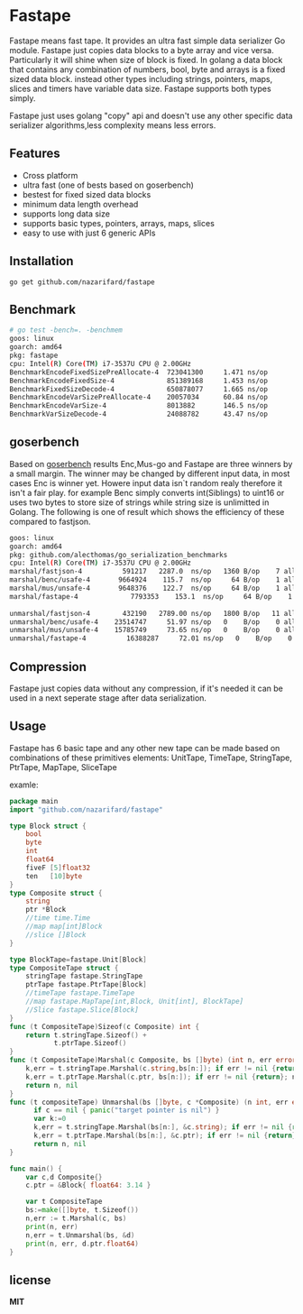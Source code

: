 
# Fastape
Fastape means fast tape. It provides an ultra fast simple data serializer Go module.
Fastape just copies data blocks to a byte array and vice versa. Particularly it will shine when size of block is fixed. In golang a data block that contains any combination of numbers, bool, byte and arrays is a fixed sized data block. instead other types including strings, pointers, maps, slices and timers have variable data size. Fastape supports both types simply.

Fastape just uses golang "copy" api and doesn't use any other specific data serializer algorithms,less complexity means less errors.

## Features
- Cross platform
- ultra fast (one of bests based on goserbench)
- bestest for fixed sized data blocks
- minimum data length overhead
- supports long data size
- supports basic types, pointers, arrays, maps, slices
- easy to use with just 6 generic APIs

## Installation
```
go get github.com/nazarifard/fastape
```

## Benchmark
```sh
# go test -bench=. -benchmem 
goos: linux
goarch: amd64
pkg: fastape
cpu: Intel(R) Core(TM) i7-3537U CPU @ 2.00GHz
BenchmarkEncodeFixedSizePreAllocate-4  723041300     1.471 ns/op           0 B/op          0 allocs/op
BenchmarkEncodeFixedSize-4             851389168     1.453 ns/op           0 B/op          0 allocs/op
BenchmarkFixedSizeDecode-4             650878077     1.665 ns/op           0 B/op          0 allocs/op
BenchmarkEncodeVarSizePreAllocate-4    20057034      60.84 ns/op           0 B/op          0 allocs/op
BenchmarkEncodeVarSize-4               8013882       146.5 ns/op           64 B/op         1 allocs/op
BenchmarkVarSizeDecode-4               24088782      43.47 ns/op           0 B/op          0 allocs/op
```
## goserbench 
Based on [goserbench](https://github.com/alecthomas/go_serialization_benchmarks) results Enc,Mus-go and Fastape are three winners by a small margin. The winner may be changed by different input data, in most cases Enc is winner yet. Howere input data isn`t random realy therefore it isn't a fair play. for example Benc simply converts int(Siblings) to uint16 or uses two bytes to store size of strings while string size is unlimitted in Golang. The following is one of result which shows the efficiency of these compared to fastjson.
```sh
goos: linux
goarch: amd64
pkg: github.com/alecthomas/go_serialization_benchmarks
cpu: Intel(R) Core(TM) i7-3537U CPU @ 2.00GHz
marshal/fastjson-4          591217   2287.0  ns/op   1360 B/op    7 allocs/op    133.7 B/serial
marshal/benc/usafe-4       9664924    115.7  ns/op     64 B/op    1 allocs/op    51.00 B/serial
marshal/mus/unsafe-4       9648376    122.7  ns/op     64 B/op    1 allocs/op    49.00 B/serial
marshal/fastape-4             7793353    153.1  ns/op     64 B/op    1 allocs/op    55.00 B/serial
                                                                
unmarshal/fastjson-4        432190   2789.00 ns/op   1800 B/op   11 allocs/op
unmarshal/benc/usafe-4    23514747     51.97 ns/op   0    B/op    0 allocs/op
unmarshal/mus/unsafe-4    15785749     73.65 ns/op   0    B/op    0 allocs/op
unmarshal/fastape-4          16388287     72.01 ns/op   0    B/op    0 allocs/op
```



## Compression
Fastape just copies data without any compression, if it's needed it can be used in a next seperate stage after data serialization.
## Usage
Fastape has 6 basic tape and any other new tape can be made based on combinations of these primitives elements:
UnitTape, TimeTape, StringTape, PtrTape, MapTape, SliceTape

examle:
```go
package main
import "github.com/nazarifard/fastape"

type Block struct {
	bool
	byte
	int
	float64
	fiveF [5]float32
	ten   [10]byte
}
type Composite struct {
    string 
    ptr *Block
    //time time.Time
    //map map[int]Block
    //slice []Block
}

type BlockTape=fastape.Unit[Block]
type CompositeTape struct {
    stringTape fastape.StringTape
    ptrTape fastape.PtrTape[Block]
    //timeTape fastape.TimeTape
    //map fastape.MapTape[int,Block, Unit[int], BlockTape]
    //Slice fastape.Slice[Block]
}
func (t CompositeTape)Sizeof(c Composite) int {
    return t.stringTape.Sizeof() + 
           t.ptrTape.Sizeof() 
}
func (t CompositeTape)Marshal(c Composite, bs []byte) (int n, err error){
    k,err = t.stringTape.Marshal(c.string,bs[n:]); if err != nil {return}; n+=k
    k,err = t.ptrTape.Marshal(c.ptr, bs[n:]); if err != nil {return}; n+=k
    return n, nil
}
func (t compositeTape) Unmarshal(bs []byte, c *Composite) (n int, err error) {
	  if c == nil { panic("target pointer is nil") }
      var k:=0
	  k,err = t.stringTape.Marshal(bs[n:], &c.string); if err != nil {return}; n+=k
      k,err = t.ptrTape.Marshal(bs[n:], &c.ptr); if err != nil {return}; n+=k
      return n, nil
}

func main() {
    var c,d Composite{}
    c.ptr = &Block{ float64: 3.14 }

    var t CompositeTape
    bs:=make([]byte, t.Sizeof())
    n,err := t.Marshal(c, bs)
    print(n, err)
    n,err = t.Unmarshal(bs, &d)
    print(n, err, d.ptr.float64)
}
```

## license
  **MIT**
